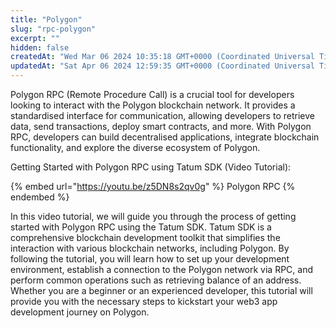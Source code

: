 ```yaml
---
title: "Polygon"
slug: "rpc-polygon"
excerpt: ""
hidden: false
createdAt: "Wed Mar 06 2024 10:35:18 GMT+0000 (Coordinated Universal Time)"
updatedAt: "Sat Apr 06 2024 12:59:35 GMT+0000 (Coordinated Universal Time)"
---
```


Polygon RPC (Remote Procedure Call) is a crucial tool for developers looking to interact with the Polygon blockchain network. It provides a standardised interface for communication, allowing developers to retrieve data, send transactions, deploy smart contracts, and more. With Polygon RPC, developers can build decentralised applications, integrate blockchain functionality, and explore the diverse ecosystem of Polygon.

Getting Started with Polygon RPC using Tatum SDK (Video Tutorial):

{% embed url="https://youtu.be/z5DN8s2qv0g" %}
Polygon RPC
{% endembed %}

In this video tutorial, we will guide you through the process of getting started with Polygon RPC using the Tatum SDK. Tatum SDK is a comprehensive blockchain development toolkit that simplifies the interaction with various blockchain networks, including Polygon. By following the tutorial, you will learn how to set up your development environment, establish a connection to the Polygon network via RPC, and perform common operations such as retrieving balance of an address. Whether you are a beginner or an experienced developer, this tutorial will provide you with the necessary steps to kickstart your web3 app development journey on Polygon.
